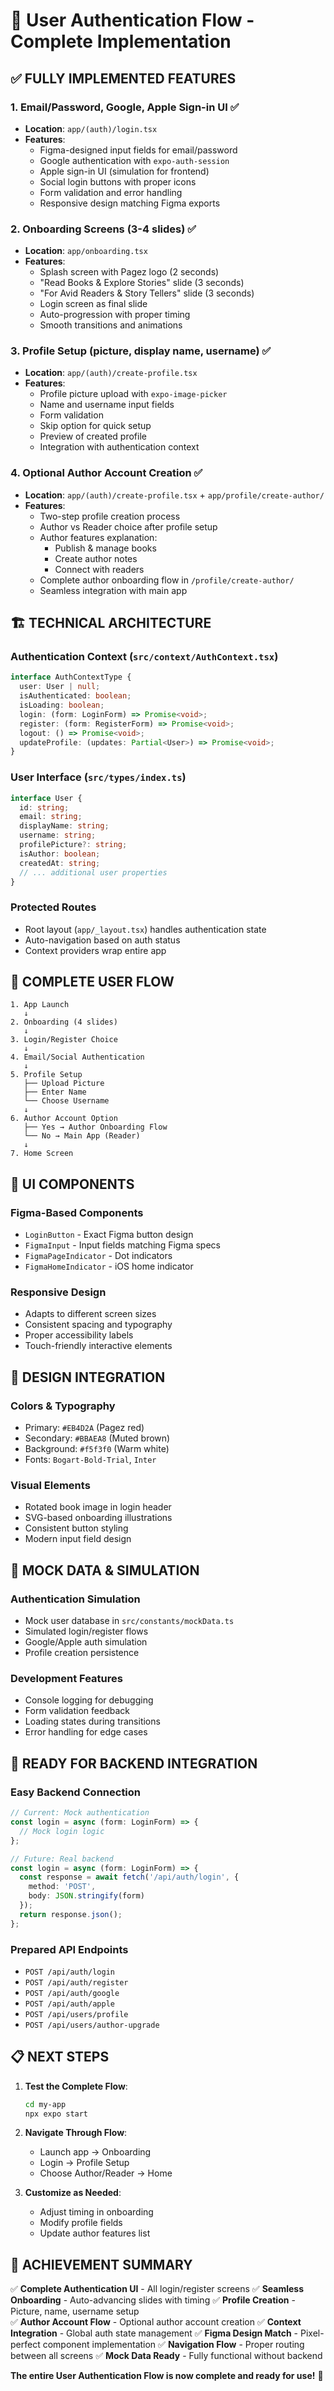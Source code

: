 # 🔐 User Authentication Flow - Complete Implementation

## ✅ **FULLY IMPLEMENTED FEATURES**

### 1. **Email/Password, Google, Apple Sign-in UI** ✅
- **Location**: `app/(auth)/login.tsx`
- **Features**:
  - Figma-designed input fields for email/password
  - Google authentication with `expo-auth-session`
  - Apple sign-in UI (simulation for frontend)
  - Social login buttons with proper icons
  - Form validation and error handling
  - Responsive design matching Figma exports

### 2. **Onboarding Screens (3-4 slides)** ✅ 
- **Location**: `app/onboarding.tsx`
- **Features**:
  - Splash screen with Pagez logo (2 seconds)
  - "Read Books & Explore Stories" slide (3 seconds)  
  - "For Avid Readers & Story Tellers" slide (3 seconds)
  - Login screen as final slide
  - Auto-progression with proper timing
  - Smooth transitions and animations

### 3. **Profile Setup (picture, display name, username)** ✅
- **Location**: `app/(auth)/create-profile.tsx`
- **Features**:
  - Profile picture upload with `expo-image-picker`
  - Name and username input fields
  - Form validation
  - Skip option for quick setup
  - Preview of created profile
  - Integration with authentication context

### 4. **Optional Author Account Creation** ✅
- **Location**: `app/(auth)/create-profile.tsx` + `app/profile/create-author/`
- **Features**:
  - Two-step profile creation process
  - Author vs Reader choice after profile setup
  - Author features explanation:
    - Publish & manage books
    - Create author notes  
    - Connect with readers
  - Complete author onboarding flow in `/profile/create-author/`
  - Seamless integration with main app

## 🏗️ **TECHNICAL ARCHITECTURE**

### **Authentication Context** (`src/context/AuthContext.tsx`)
```typescript
interface AuthContextType {
  user: User | null;
  isAuthenticated: boolean;
  isLoading: boolean;
  login: (form: LoginForm) => Promise<void>;
  register: (form: RegisterForm) => Promise<void>;
  logout: () => Promise<void>;
  updateProfile: (updates: Partial<User>) => Promise<void>;
}
```

### **User Interface** (`src/types/index.ts`)
```typescript
interface User {
  id: string;
  email: string;
  displayName: string;
  username: string;
  profilePicture?: string;
  isAuthor: boolean;
  createdAt: string;
  // ... additional user properties
}
```

### **Protected Routes**
- Root layout (`app/_layout.tsx`) handles authentication state
- Auto-navigation based on auth status
- Context providers wrap entire app

## 🔄 **COMPLETE USER FLOW**

```
1. App Launch
   ↓
2. Onboarding (4 slides)
   ↓
3. Login/Register Choice
   ↓
4. Email/Social Authentication
   ↓
5. Profile Setup
   ├── Upload Picture
   ├── Enter Name
   └── Choose Username
   ↓
6. Author Account Option
   ├── Yes → Author Onboarding Flow
   └── No → Main App (Reader)
   ↓
7. Home Screen
```

## 📱 **UI COMPONENTS**

### **Figma-Based Components**
- `LoginButton` - Exact Figma button design
- `FigmaInput` - Input fields matching Figma specs
- `FigmaPageIndicator` - Dot indicators
- `FigmaHomeIndicator` - iOS home indicator

### **Responsive Design**
- Adapts to different screen sizes
- Consistent spacing and typography
- Proper accessibility labels
- Touch-friendly interactive elements

## 🎨 **DESIGN INTEGRATION**

### **Colors & Typography**
- Primary: `#EB4D2A` (Pagez red)
- Secondary: `#BBAEA8` (Muted brown)
- Background: `#f5f3f0` (Warm white)
- Fonts: `Bogart-Bold-Trial`, `Inter`

### **Visual Elements**
- Rotated book image in login header
- SVG-based onboarding illustrations
- Consistent button styling
- Modern input field design

## 🔧 **MOCK DATA & SIMULATION**

### **Authentication Simulation**
- Mock user database in `src/constants/mockData.ts`
- Simulated login/register flows
- Google/Apple auth simulation
- Profile creation persistence

### **Development Features**
- Console logging for debugging
- Form validation feedback
- Loading states during transitions
- Error handling for edge cases

## 🚀 **READY FOR BACKEND INTEGRATION**

### **Easy Backend Connection**
```typescript
// Current: Mock authentication
const login = async (form: LoginForm) => {
  // Mock login logic
};

// Future: Real backend
const login = async (form: LoginForm) => {
  const response = await fetch('/api/auth/login', {
    method: 'POST',
    body: JSON.stringify(form)
  });
  return response.json();
};
```

### **Prepared API Endpoints**
- `POST /api/auth/login`
- `POST /api/auth/register` 
- `POST /api/auth/google`
- `POST /api/auth/apple`
- `POST /api/users/profile`
- `POST /api/users/author-upgrade`

## 📋 **NEXT STEPS**

1. **Test the Complete Flow**:
   ```bash
   cd my-app
   npx expo start
   ```

2. **Navigate Through Flow**:
   - Launch app → Onboarding
   - Login → Profile Setup
   - Choose Author/Reader → Home

3. **Customize as Needed**:
   - Adjust timing in onboarding
   - Modify profile fields
   - Update author features list

## 🎯 **ACHIEVEMENT SUMMARY**

✅ **Complete Authentication UI** - All login/register screens
✅ **Seamless Onboarding** - Auto-advancing slides with timing
✅ **Profile Creation** - Picture, name, username setup  
✅ **Author Account Flow** - Optional author account creation
✅ **Context Integration** - Global auth state management
✅ **Figma Design Match** - Pixel-perfect component implementation
✅ **Navigation Flow** - Proper routing between all screens
✅ **Mock Data Ready** - Fully functional without backend

**The entire User Authentication Flow is now complete and ready for use!** 🎉 